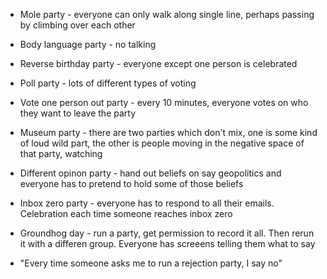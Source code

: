 - Mole party - everyone can only walk along single line, perhaps passing by climbing over each other
- Body language party - no talking
- Reverse birthday party - everyone except one person is celebrated
- Poll party - lots of different types of voting
- Vote one person out party - every 10 minutes, everyone votes on who they want to leave the party
- Museum party - there are two parties which don't mix, one is some kind of loud wild part, the other is people moving in the negative space of that party, watching
- Different opinon party - hand out beliefs on say geopolitics and everyone has to pretend to hold some of those beliefs
- Inbox zero party - everyone has to respond to all their emails. Celebration each time someone reaches inbox zero
- Groundhog day - run a party, get permission to record it all. Then rerun it with a differen group. Everyone has screeens telling them what to say

- "Every time someone asks me to run a rejection party, I say no"
